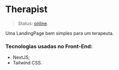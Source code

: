 # Therapist
> Status: [online](https://therapist-muvias.vercel.app/).

Uma LandingPage bem simples para um terapeuta.

### Tecnologias usadas no Front-End: 
- NextJS;
- Tailwind CSS.